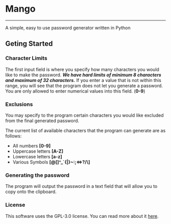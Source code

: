# Mango

---

A simple, easy to use password generator written in Python

## Geting Started

### Character Limits

The first input field is where you specify how many characters you would like to make the password.
**_We have hard limits of minimum 8 characters and maximum of 32 characters._**
If you enter a value that is not within this range, you will see that the program does not let you generate a password.
You are only allowed to enter numerical values into this field. (**0-9**)

### Exclusions

You may specify to the program certain characters you would like excluded from the final generated password.

The current list of available characters that the program can generate are as follows:

- All numbers **[0-9]**
- Uppercase letters **[A-Z]**
- Lowercase letters **[a-z]**
- Various Symbols **[@[]^\_`{|}~:;<=>?/\\]**

### Generating the password

The program will output the password in a text field that will allow you to copy onto the clipboard.

### License

This software uses the GPL-3.0 license.
You can read more about it [here](https://github.com/BlueberryTechnologies/Mango?tab=GPL-3.0-1-ov-file#).

